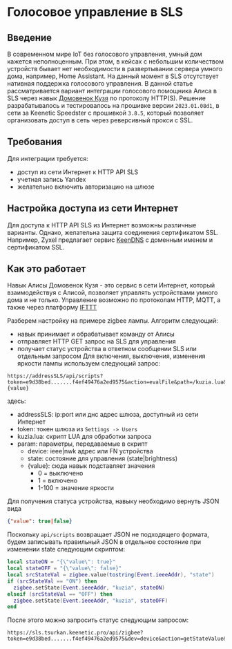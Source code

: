 # Голосовое управление в SLS
## Введение
В современном мире IoT без голосового управления, умный дом кажется неполноценным. При этом, в кейсах с небольшим количеством устройств бывает нет необходимости в развертывании сервера умного дома, например, Home Assistant. На данный момент в SLS отсутствует нативная поддержка голосового управления.
В данной статье рассматривается вариант интеграции голосового помощника Алиса в SLS через навык [Домовенок Кузя](https://alexstar.ru/smarthome) по протоколу HTTP(S).
Решение разрабатывалось и тестировалось на прошивке версии `2023.01.08d1`, в сети за Keenetic Speedster с прошивкой `3.8.5`, который позволяет организовать доступ в сеть через реверсивный прокси с SSL.
## Требования
Для интеграции требуется:
- доступ из сети Интернет к HTTP API SLS
- учетная запись Yandex
- желательно включить авторизацию на шлюзе
## Настройка доступа из сети Интернет
Для доступа к HTTP API SLS из Интернет возможны различные варианты. Однако, желательна защита соединения сертификатом SSL. Например, Zyxel предлагает сервис [KeenDNS](https://keenetic.pro/) с доменным именем и сертификатом SSL.
## Как это работает
Навык Алисы Домовенок Кузя - это сервис в сети Интернет, который взаимодействуя с Алисой, позволяет управлять устройствами умного дома и не только. Управление возможно по протоколам HTTP, MQTT, а также через платформу [IFTTT](https://ifttt.com/)

Разберем настройку на примере zigbee лампы.
Алгоритм следующий:
- навык принимает и обрабатывает команду от Алисы
- отправляет HTTP GET запрос на SLS для управления 
- получает статус устройства в ответном сообщении SLS или отдельным запросом
Для включения, выключения, изменения яркости лампы используем следующий запрос:
```http
https://addressSLS/api/scripts?token=e9d38bed.......f4ef49476a2ed9575&action=evalFile&path=/kuzia.lua&param=device|state|{value}
```
здесь:
- addressSLS: ip:port или днс адрес шлюза, доступный из сети Интернет
- token: токен шлюза из `Settings -> Users`
- kuzia.lua: скрипт LUA для обработки запроса
- param: параметры, передаваемые в скрипт
  - device: ieee|nwk адрес или FN устройства
  - state: состояние для управления (state|brightness)
  - {value}: сюда навык подставляет значения
    - 0 = выключено
    - 1 = включено
    - 1-100 = значение яркости

Для получения статуса устройства, навыку необходимо вернуть JSON вида
```json
{"value": true|false}
```
Поскольку `api/scripts` возвращает JSON не подходящего формата, будем записывать правильный JSON в отдельное состояние при изменении state следующим скриптом:
```lua
local stateON = "{\"value\": true}"
local stateOFF = "{\"value\": false}"
local srcStateVal = zigbee.value(tostring(Event.ieeeAddr), "state")
if (srcStateVal == "ON") then
  zigbee.setState(Event.ieeeAddr, "kuzia", stateON)
elseif (srcStateVal == "OFF") then
  zigbee.setState(Event.ieeeAddr, "kuzia", stateOFF)
end
```
После этого можно запросить статус следующим запросом:
```http
https://sls.tsurkan.keenetic.pro/api/zigbee?token=e9d38bed.......f4ef49476a2ed9575&dev=device&action=getStateValue&name=kuzia
```
